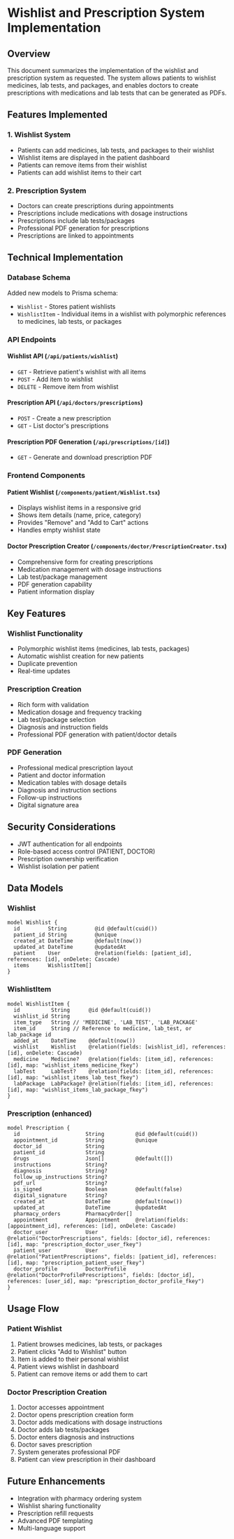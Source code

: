 # Wishlist and Prescription System Implementation

## Overview
This document summarizes the implementation of the wishlist and prescription system as requested. The system allows patients to wishlist medicines, lab tests, and packages, and enables doctors to create prescriptions with medications and lab tests that can be generated as PDFs.

## Features Implemented

### 1. Wishlist System
- Patients can add medicines, lab tests, and packages to their wishlist
- Wishlist items are displayed in the patient dashboard
- Patients can remove items from their wishlist
- Patients can add wishlist items to their cart

### 2. Prescription System
- Doctors can create prescriptions during appointments
- Prescriptions include medications with dosage instructions
- Prescriptions include lab tests/packages
- Professional PDF generation for prescriptions
- Prescriptions are linked to appointments

## Technical Implementation

### Database Schema
Added new models to Prisma schema:
- `Wishlist` - Stores patient wishlists
- `WishlistItem` - Individual items in a wishlist with polymorphic references to medicines, lab tests, or packages

### API Endpoints

#### Wishlist API (`/api/patients/wishlist`)
- `GET` - Retrieve patient's wishlist with all items
- `POST` - Add item to wishlist
- `DELETE` - Remove item from wishlist

#### Prescription API (`/api/doctors/prescriptions`)
- `POST` - Create a new prescription
- `GET` - List doctor's prescriptions

#### Prescription PDF Generation (`/api/prescriptions/[id]`)
- `GET` - Generate and download prescription PDF

### Frontend Components

#### Patient Wishlist (`/components/patient/Wishlist.tsx`)
- Displays wishlist items in a responsive grid
- Shows item details (name, price, category)
- Provides "Remove" and "Add to Cart" actions
- Handles empty wishlist state

#### Doctor Prescription Creator (`/components/doctor/PrescriptionCreator.tsx`)
- Comprehensive form for creating prescriptions
- Medication management with dosage instructions
- Lab test/package management
- PDF generation capability
- Patient information display

## Key Features

### Wishlist Functionality
- Polymorphic wishlist items (medicines, lab tests, packages)
- Automatic wishlist creation for new patients
- Duplicate prevention
- Real-time updates

### Prescription Creation
- Rich form with validation
- Medication dosage and frequency tracking
- Lab test/package selection
- Diagnosis and instruction fields
- Professional PDF generation with patient/doctor details

### PDF Generation
- Professional medical prescription layout
- Patient and doctor information
- Medication tables with dosage details
- Diagnosis and instruction sections
- Follow-up instructions
- Digital signature area

## Security Considerations
- JWT authentication for all endpoints
- Role-based access control (PATIENT, DOCTOR)
- Prescription ownership verification
- Wishlist isolation per patient

## Data Models

### Wishlist
```prisma
model Wishlist {
  id         String         @id @default(cuid())
  patient_id String         @unique
  created_at DateTime       @default(now())
  updated_at DateTime       @updatedAt
  patient    User           @relation(fields: [patient_id], references: [id], onDelete: Cascade)
  items      WishlistItem[]
}
```

### WishlistItem
```prisma
model WishlistItem {
  id          String      @id @default(cuid())
  wishlist_id String
  item_type   String // 'MEDICINE', 'LAB_TEST', 'LAB_PACKAGE'
  item_id     String // Reference to medicine, lab_test, or lab_package id
  added_at    DateTime    @default(now())
  wishlist    Wishlist    @relation(fields: [wishlist_id], references: [id], onDelete: Cascade)
  medicine    Medicine?   @relation(fields: [item_id], references: [id], map: "wishlist_items_medicine_fkey")
  labTest     LabTest?    @relation(fields: [item_id], references: [id], map: "wishlist_items_lab_test_fkey")
  labPackage  LabPackage? @relation(fields: [item_id], references: [id], map: "wishlist_items_lab_package_fkey")
}
```

### Prescription (enhanced)
```prisma
model Prescription {
  id                     String          @id @default(cuid())
  appointment_id         String          @unique
  doctor_id              String
  patient_id             String
  drugs                  Json[]          @default([])
  instructions           String?
  diagnosis              String?
  follow_up_instructions String?
  pdf_url                String?
  is_signed              Boolean         @default(false)
  digital_signature      String?
  created_at             DateTime        @default(now())
  updated_at             DateTime        @updatedAt
  pharmacy_orders        PharmacyOrder[]
  appointment            Appointment     @relation(fields: [appointment_id], references: [id], onDelete: Cascade)
  doctor_user            User            @relation("DoctorPrescriptions", fields: [doctor_id], references: [id], map: "prescription_doctor_user_fkey")
  patient_user           User            @relation("PatientPrescriptions", fields: [patient_id], references: [id], map: "prescription_patient_user_fkey")
  doctor_profile         DoctorProfile   @relation("DoctorProfilePrescriptions", fields: [doctor_id], references: [user_id], map: "prescription_doctor_profile_fkey")
}
```

## Usage Flow

### Patient Wishlist
1. Patient browses medicines, lab tests, or packages
2. Patient clicks "Add to Wishlist" button
3. Item is added to their personal wishlist
4. Patient views wishlist in dashboard
5. Patient can remove items or add them to cart

### Doctor Prescription Creation
1. Doctor accesses appointment
2. Doctor opens prescription creation form
3. Doctor adds medications with dosage instructions
4. Doctor adds lab tests/packages
5. Doctor enters diagnosis and instructions
6. Doctor saves prescription
7. System generates professional PDF
8. Patient can view prescription in their dashboard

## Future Enhancements
- Integration with pharmacy ordering system
- Wishlist sharing functionality
- Prescription refill requests
- Advanced PDF templating
- Multi-language support